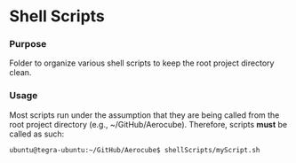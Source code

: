 # Shell Scripts
### Purpose
Folder to organize various shell scripts to keep the root project directory clean.

### Usage
Most scripts run under the assumption that they are being called from the root project directory (e.g., ~/GitHub/Aerocube). Therefore, scripts **must** be called as such:
```
ubuntu@tegra-ubuntu:~/GitHub/Aerocube$ shellScripts/myScript.sh
```

